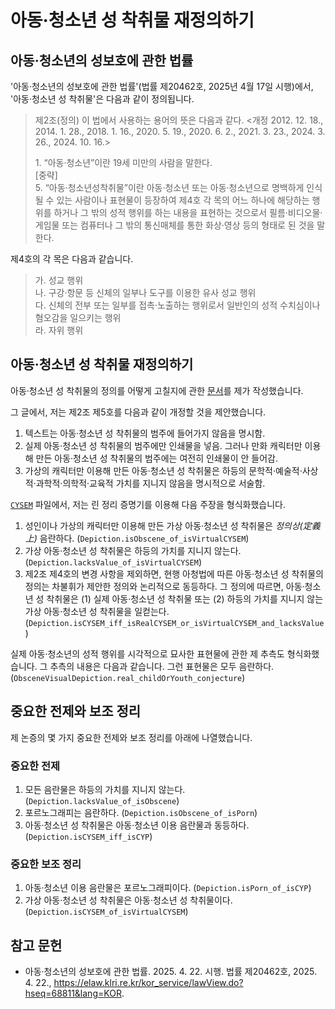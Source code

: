 # 아동·청소년 성 착취물 재정의하기

## 아동·청소년의 성보호에 관한 법률

'아동·청소년의 성보호에 관한 법률'(법률 제20462호, 2025년 4월 17일 시행)에서, '아동·청소년 성 착취물'은 다음과 같이 정의됩니다.

> 제2조(정의) 이 법에서 사용하는 용어의 뜻은 다음과 같다.
>  \<개정 2012. 12. 18., 2014. 1. 28., 2018. 1. 16., 2020. 5. 19.,
> 2020. 6. 2., 2021. 3. 23., 2024. 3. 26., 2024. 10. 16.\>
>
> 1\. “아동·청소년”이란 19세 미만의 사람을 말한다.\
>  [중략] \
> 5\. “아동·청소년성착취물”이란 아동·청소년 또는 아동·청소년으로 명백하게 인식될 수 있는 사람이나 표현물이 등장하여 제4호 각 목의 어느 하나에 해당하는 행위를 하거나 그 밖의 성적 행위를 하는 내용을 표현하는 것으로서 필름·비디오물·게임물 또는 컴퓨터나 그 밖의 통신매체를 통한 화상·영상 등의 형태로 된 것을 말한다.

제4호의 각 목은 다음과 같습니다.

> 가. 성교 행위 \
> 나. 구강·항문 등 신체의 일부나 도구를 이용한 유사 성교 행위 \
> 다. 신체의 전부 또는 일부를 접촉·노출하는 행위로서 일반인의 성적 수치심이나
>     혐오감을 일으키는 행위 \
> 라. 자위 행위

## 아동·청소년 성 착취물 재정의하기

아동·청소년 성 착취물의 정의를 어떻게 고칠지에 관한 [문서][rdf]를 제가 작성했습니다.

그 글에서, 저는 제2조 제5호를 다음과 같이 개정할 것을 제안했습니다.

1. 텍스트는 아동·청소년 성 착취물의 범주에 들어가지 않음을 명시함.
2. 실제 아동·청소년 성 착취물의 범주에만 인쇄물을 넣음. 그러나 만화 캐릭터만 이용해 만든 아동·청소년 성 착취물의 범주에는 여전히 인쇄물이 안 들어감.
3. 가상의 캐릭터만 이용해 만든 아동·청소년 성 착취물은 하등의 문학적·예술적·사상적·과학적·의학적·교육적 가치를 지니지 않음을 명시적으로 서술함.

[`CYSEM`][CYSEM] 파일에서, 저는 린 정리 증명기를 이용해 다음 주장을 형식화했습니다.

1. 성인이나 가상의 캐릭터만 이용해 만든 가상 아동·청소년 성 착취물은 *정의상(定義上)* 음란하다. (`Depiction.isObscene_of_isVirtualCYSEM`)
2. 가상 아동·청소년 성 착취물은 하등의 가치를 지니지 않는다. (`Depiction.lacksValue_of_isVirtualCYSEM`)
3. 제2조 제4호의 변경 사항을 제외하면, 현행 아청법에 따른 아동·청소년 성 착취물의 정의는 차불휘가 제안한 정의와 논리적으로 동등하다. 그 정의에 따르면, 아동·청소년 성 착취물은 (1) 실제 아동·청소년 성 착취물 또는 (2) 하등의 가치를 지니지 않는 가상 아동·청소년 성 착취물을 일컫는다.
(`Depiction.isCYSEM_iff_isRealCYSEM_or_isVirtualCYSEM_and_lacksValue`)

실제 아동·청소년의 성적 행위를 시각적으로 묘사한 표현물에 관한 제 추측도 형식화했습니다. 그 추측의 내용은 다음과 같습니다. 그런 표현물은 모두 음란하다.
(`ObsceneVisualDepiction.real_childOrYouth_conjecture`)

## 중요한 전제와 보조 정리

제 논증의 몇 가지 중요한 전제와 보조 정리를 아래에 나열했습니다.

### 중요한 전제

1. 모든 음란물은 하등의 가치를 지니지 않는다. (`Depiction.lacksValue_of_isObscene`)
2. 포르노그래피는 음란하다. (`Depiction.isObscene_of_isPorn`)
3. 아동·청소년 성 착취물은 아동·청소년 이용 음란물과 동등하다. (`Depiction.isCYSEM_iff_isCYP`)

### 중요한 보조 정리

1. 아동·청소년 이용 음란물은 포르노그래피이다.
(`Depiction.isPorn_of_isCYP`)
2. 가상 아동·청소년 성 착취물은 아동·청소년 성 착취물이다. (`Depiction.isCYSEM_of_isVirtualCYSEM`)

## 참고 문헌

* 아동·청소년의 성보호에 관한 법률. 2025. 4. 22. 시행. 법률 제20462호, 2025. 4. 22.,
<https://elaw.klri.re.kr/kor_service/lawView.do?hseq=68811&lang=KOR>.

[rdf]: https://git.sr.ht/~chabulhwi/talks/tree/master/item/redefining-child-or-youth-sexual-exploitation-materials.md
[CYSEM]: ../../Notes/CYSEM.lean
